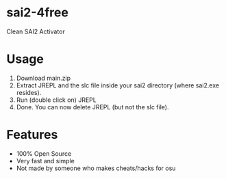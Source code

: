 # sai2-4free
Clean SAI2 Activator

# Usage
1. Download main.zip
2. Extract JREPL and the slc file inside your sai2 directory (where sai2.exe resides).
3. Run (double click on) JREPL
4. Done. You can now delete JREPL (but not the slc file).

# Features
- 100% Open Source
- Very fast and simple
- Not made by someone who makes cheats/hacks for osu

